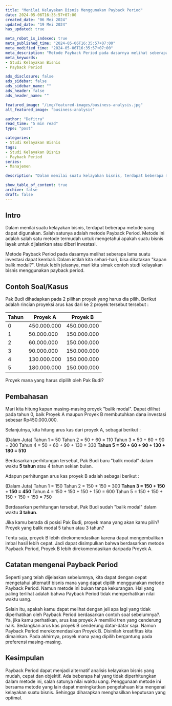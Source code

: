 ```yaml
---
title: "Menilai Kelayakan Bisnis Menggunakan Payback Period"
date: 2024-05-06T16:35:57+07:00
created_date: "06 Mei 2024"
updated_date: "19 Mei 2024"
has_updated: true

meta_robot_is_indexed: true
meta_published_time: "2024-05-06T16:35:57+07:00"
meta_modified_time: "2024-05-06T16:35:57+07:00"
meta_description: "Metode Payback Period pada dasarnya melihat seberapa lama suatu investasi dapat kembali."
meta_keywords:
- Studi Kelayakan Bisnis
- Payback Period

ads_disclosure: false
ads_sidebar: false
ads_sidebar_name: ""
ads_header: false
ads_header_name: ""

featured_image: "/img/featured-images/business-analysis.jpg"
alt_featured_image: "business-analysis"

author: "Defitra"
read_time: "5 min read"
type: "post"

categories:
- Studi Kelayakan Bisnis
tags:
- Studi Kelayakan Bisnis
- Payback Period
series:
- Manajemen

description: "Dalam menilai suatu kelayakan bisnis, terdapat beberapa metode yang dapat digunakan. Salah satunya adalah metode Payback Period. Metode ini adalah salah satu metode termudah untuk mengetahui apakah suatu bisnis layak untuk dijalankan atau diberi investasi"

show_table_of_content: true
archive: false
draft: false
---
```


## Intro

Dalam menilai suatu kelayakan bisnis, terdapat beberapa metode yang dapat digunakan. Salah satunya adalah metode Payback Period. Metode ini adalah salah satu metode termudah untuk mengetahui apakah suatu bisnis layak untuk dijalankan atau diberi investasi.

Metode Payback Period pada dasarnya melihat seberapa lama suatu investasi dapat kembali. Dalam istilah kita sehari-hari, bisa dikatakan "kapan balik modal?". Untuk lebih jelasnya, mari kita simak contoh studi kelayakan bisnis menggunakan payback period.

## Contoh Soal/Kasus

Pak Budi dihadapkan pada 2 pilihan proyek yang harus dia pilih. Berikut adalah rincian proyeksi arus kas dari ke 2 proyek tersebut tersebut :

|Tahun|Proyek A|Proyek B|
|-------|----------|----------|
|0|450.000.000|450.000.000|
|1|50.000.000|150.000.000|
|2|60.000.000|150.000.000|
|3|90.000.000|150.000.000|
|4|130.000.000|150.000.000|
|5|180.000.000|150.000.000|


Proyek mana yang harus dipilih oleh Pak Budi?


## Pembahasan
Mari kita hitung kapan masing-masing proyek "balik modal". Dapat dilihat pada tahun 0, baik Proyek A maupun Proyek B membutuhkan dana investasi sebesar Rp450.000.000.

Selanjutnya, kita hitung arus kas dari proyek A, sebagai berikut :

(Dalam Juta)
Tahun 1 = 50
Tahun 2 = 50 + 60 = 110
Tahun 3 = 50 + 60 + 90 = 200
Tahun 4 = 50 + 60 + 90 + 130 = 330
**Tahun 5 = 50 + 60 + 90 + 130 + 180 = 510**

Berdasarkan perhitungan tersebut, Pak Budi baru "balik modal" dalam waktu **5 tahun** atau 4 tahun sekian bulan.

Adapun perhitungan arus kas proyek B adalah sebagai berikut :

(Dalam Juta)
Tahun 1 = 150
Tahun 2 = 150 + 150 = 300
**Tahun 3 = 150 + 150 + 150 = 450**
Tahun 4 = 150 + 150 + 150 + 150 = 600
Tahun 5 = 150 + 150 + 150 + 150 + 150 = 750

Berdasarkan perhitungan tersebut, Pak Budi sudah "balik modal" dalam waktu **3 tahun**.

Jika kamu berada di posisi Pak Budi, proyek mana yang akan kamu pilih? Proyek yang balik modal 5 tahun atau 3 tahun?

Tentu saja, proyek B lebih direkomendasikan karena dapat mengembalikan imbal hasil lebih cepat. Jadi dapat disimpulkan bahwa berdasarkan metode Payback Period, Proyek B lebih direkomendasikan daripada Proyek A.

## Catatan mengenai Payback Period
Seperti yang telah dijelaskan sebelumnya, kita dapat dengan cepat mengetahui alternatif bisnis mana yang dapat dipilih menggunakan metode Payback Period. Namun metode ini bukan tanpa kekurangan. Hal yang paling terlihat adalah bahwa Payback Period tidak memperhatikan nilai waktu uang.

Selain itu, apakah kamu dapat melihat dengan jeli apa lagi yang tidak diperhatikan oleh Payback Period berdasarkan contoh soal sebelumnya?. Ya, jika kamu perhatikan, arus kas proyek A memiliki tren yang cenderung naik. Sedangkan arus kas proyek B cenderung datar-datar saja. Namun Payback Period merekomendasikan Proyek B. Disinilah kreatifitas kita dimainkan. Pada akhirnya, proyek mana yang dipilih bergantung pada preferensi masing-masing.

## Kesimpulan
Payback Period dapat menjadi alternatif analisis kelayakan bisnis yang mudah, cepat dan objektif. Ada beberapa hal yang tidak diperhitungkan dalam metode ini, salah satunya nilai waktu uang. Penggunaan metode ini bersama metode yang lain dapat meningkatkan pengetahuan kita mengenai kelayakan suatu bisnis. Sehingga diharapkan menghasilkan keputusan yang optimal.
